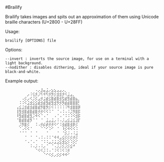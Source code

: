#Brailify

Brailify takes images and spits out an approximation of them using Unicode braille characters (U+2800 - U+28FF)

Usage:

    brailify [OPTIONS] file
    
Options:

    --invert : inverts the source image, for use on a terminal with a light background.
    --nodither : disables dithering, ideal if your source image is pure black-and-white.

Example output:

    ⠀⠀⠀⠀⠀⠀⠀⠀⠀⠀⠀⠠⡠⣸⣤⣨⡠⣢⣢⣠⣠⡠⡀⠀⠀⠀⠀⠀⠀⠀⠀⠀
    ⠀⠀⠀⠀⠀⠀⠀⠀⡠⠨⢪⡺⡨⠫⠺⠫⡺⡻⡪⣺⣺⡺⠪⣨⣠⡀⠀⠀⠀⠀⠀⠀
    ⠀⠀⠀⠀⠀⠀⠠⡪⡠⠪⡨⡪⣠⡺⣨⣾⣪⣿⣾⣿⣺⣫⣾⣻⣾⣿⣦⡀⠀⠀⠀⠀
    ⠀⠀⠀⠀⠀⠨⠨⠪⣨⣺⣪⣪⣾⣺⣾⣻⣾⣻⣺⡻⡺⡻⣾⣾⣿⣿⣿⡃⠀⠀⠀⠀
    ⠀⠀⠀⠀⢠⣪⣨⣺⣾⣺⣾⣿⣾⡻⣿⡻⡪⠪⠨⠨⠨⠨⠨⠻⣺⣿⣿⡿⠀⠀⠀⠀
    ⠀⠀⠀⠀⢸⣻⣺⣿⣾⣿⣾⣿⡺⡺⠪⠪⠨⠈⠀⠈⠠⠨⠠⠨⡨⡻⣿⡯⠀⠀⠀⠀
    ⠀⠀⠀⠀⠸⣻⣾⣿⣾⣻⡨⠺⠪⠈⠠⠈⠀⠀⠠⠈⠠⠈⠨⠨⠨⠪⣺⡯⠀⠀⠀⠀
    ⠀⠀⠀⠀⠈⣿⣾⣿⣾⡻⠈⠈⠀⠈⠀⣨⣠⣨⡠⠨⠠⡨⣠⣪⣨⣪⣸⡏⠀⠀⠀⠀
    ⠀⠀⠀⠀⠀⡨⡻⣿⡪⠀⠀⠨⠠⡺⡮⡾⡺⡺⠪⠊⠨⣺⣾⣿⣺⡿⡪⠀⠀⠀⠀⠀
    ⠀⠀⠀⠀⠀⠈⠠⠪⠪⠈⠀⠀⠀⠈⠈⠊⠨⠊⠀⠈⠀⠸⡪⠺⠪⠪⠨⠀⠀⠀⠀⠀
    ⠀⠀⠀⠀⠀⠈⠈⠈⠀⠈⠀⠈⠀⠀⠀⠈⠀⠀⠀⠈⠀⠈⡪⡨⠠⠨⣨⠀⠀⠀⠀⠀
    ⠀⠀⠀⠀⠀⠀⠀⠈⠀⠈⠀⠈⠠⠨⠠⠨⠨⠈⠺⠺⣠⣪⡪⡪⡪⡺⡪⠀⠀⠀⠀⠀
    ⠀⠀⠀⠀⠀⠀⠀⠈⠠⠈⠠⠈⠀⠈⠨⠨⣠⡨⣨⣨⣪⣺⣪⡪⠨⡪⡊⠀⠀⠀⠀⠀
    ⠀⠀⠀⠀⠀⠀⠀⠀⠀⠨⠠⡨⠠⠨⡠⠈⠀⠈⠠⡨⡨⡪⡨⡪⣪⠚⠀⠀⠀⠀⠀⠀
    ⠀⠀⠀⠀⠀⠀⠀⠀⠀⠀⠀⠈⠪⠪⡨⠨⠠⠈⠨⠪⠨⠪⠨⡺⠀⠀⠀⠀⠀⠀⠀⠀
    ⠀⠀⠀⠀⠀⠀⠀⠀⠀⠀⠀⠀⠀⠀⠈⠊⠪⡪⡠⡪⡪⠺⠺⠊⠀⠀⠀⠀⠀⠀⠀⠀


